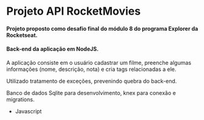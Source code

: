 # Projeto API RocketMovies

#### Projeto proposto como desafio final do módulo 8 do programa Explorer da Rocketseat.

#### Back-end da aplicação em NodeJS.

A aplicação consiste em o usuário cadastrar um filme, preenche algumas informações (nome, descrição, nota) e cria tags relacionadas a ele.

Utilizado tratamento de exceções, prevenindo quebra do back-end.

Banco de dados Sqlite para desenvolvimento, knex para conexão e migrations. 

- Javascript 

